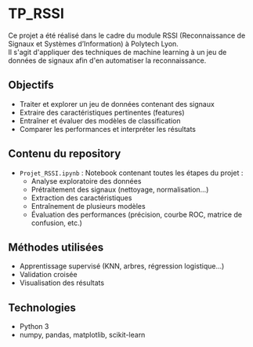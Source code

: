 # TP_RSSI 
 Ce projet a été réalisé dans le cadre du module RSSI (Reconnaissance de Signaux et Systèmes d’Information) à Polytech Lyon.  
Il s'agit d'appliquer des techniques de machine learning à un jeu de données de signaux afin d'en automatiser la reconnaissance.

## Objectifs

- Traiter et explorer un jeu de données contenant des signaux
- Extraire des caractéristiques pertinentes (features)
- Entraîner et évaluer des modèles de classification
- Comparer les performances et interpréter les résultats

## Contenu du repository

- `Projet_RSSI.ipynb` : Notebook contenant toutes les étapes du projet :
  - Analyse exploratoire des données
  - Prétraitement des signaux (nettoyage, normalisation…)
  - Extraction des caractéristiques
  - Entraînement de plusieurs modèles
  - Évaluation des performances (précision, courbe ROC, matrice de confusion, etc.)

## Méthodes utilisées

- Apprentissage supervisé (KNN, arbres, régression logistique…)
- Validation croisée
- Visualisation des résultats

## Technologies

- Python 3
- numpy, pandas, matplotlib, scikit-learn

 
